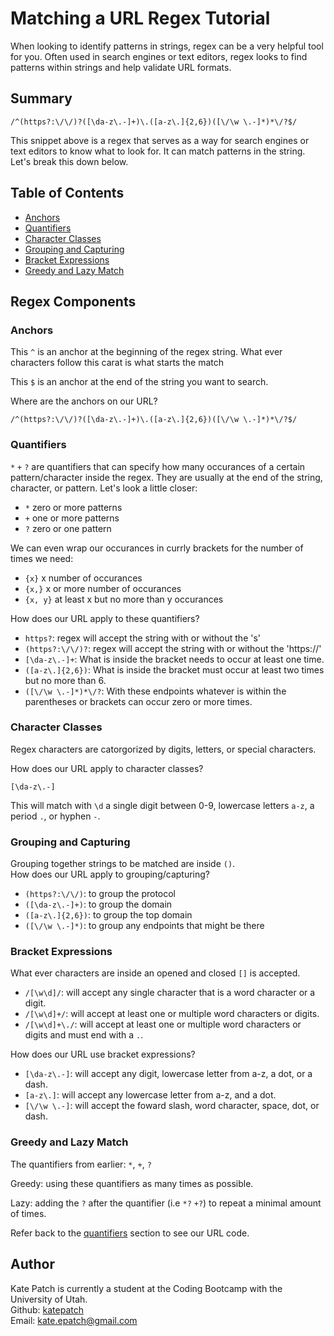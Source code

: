# Matching a URL Regex Tutorial

When looking to identify patterns in strings, regex can be a very helpful tool for you.  Often used in search engines or text editors, regex looks to find patterns within strings and help validate URL formats.

## Summary

```
/^(https?:\/\/)?([\da-z\.-]+)\.([a-z\.]{2,6})([\/\w \.-]*)*\/?$/
```
This snippet above is a regex that serves as a way for search engines or text editors to know what to look for.  It can match patterns in the string.  Let's break this down below.

## Table of Contents

- [Anchors](#anchors)
- [Quantifiers](#quantifiers)
- [Character Classes](#character-classes)
- [Grouping and Capturing](#grouping-and-capturing)
- [Bracket Expressions](#bracket-expressions)
- [Greedy and Lazy Match](#greedy-and-lazy-match)

## Regex Components

### Anchors

This `^` is an anchor at the beginning of the regex string.  What ever characters follow this carat is what starts the match

This `$` is an anchor at the end of the string you want to search.  

Where are the anchors on our URL?

```
/^(https?:\/\/)?([\da-z\.-]+)\.([a-z\.]{2,6})([\/\w \.-]*)*\/?$/
```

### Quantifiers

`*` `+` `?` are quantifiers that can specify how many occurances of a certain pattern/character inside the regex.  They are usually at the end of the string, character, or pattern.  Let's look a little closer:

- `*` zero or more patterns
- `+` one or more patterns
- `?` zero or one pattern

We can even wrap our occurances in currly brackets for the number of times we need:

- `{x}` x number of occurances
- `{x,}` x or more number of occurances
- `{x, y}` at least x but no more than y occurances

How does our URL apply to these quantifiers?

- `https?`: regex will accept the string with or without the 's'
- `(https?:\/\/)?`: regex will accept the string with or without the 'https://'
- `[\da-z\.-]+`: What is inside the bracket needs to occur at least one time.
- `([a-z\.]{2,6})`: What is inside the bracket must occur at least two times but no more than 6.
- `([\/\w \.-]*)*\/?`: With these endpoints whatever is within the parentheses or brackets can occur zero or more times.

### Character Classes

Regex characters are catorgorized by digits, letters, or special characters. 

How does our URL apply to character classes?

```
[\da-z\.-]
```
This will match with `\d` a single digit between 0-9, lowercase letters `a-z`, a period `.`, or hyphen `-`.

### Grouping and Capturing

Grouping together strings to be matched are inside `()`.<br>
How does our URL apply to grouping/capturing?

- `(https?:\/\/)`: to group the protocol
- `([\da-z\.-]+)`: to group the domain
- `([a-z\.]{2,6})`: to group the top domain
- `([\/\w \.-]*)`: to group any endpoints that might be there

### Bracket Expressions

What ever characters are inside an opened and closed `[]` is accepted.

- `/[\w\d]/`: will accept any single character that is a word character or a digit.
- `/[\w\d]+/`: will accept at least one or multiple word characters or digits.
- `/[\w\d]+\./`: will accept at least one or multiple word characters or digits and must end with a `.`.

How does our URL use bracket expressions?

- `[\da-z\.-]`: will accept any digit, lowercase letter from a-z, a dot, or a dash.
- `[a-z\.]`: will accept any lowercase letter from a-z, and a dot.
- `[\/\w \.-]`: will accept the foward slash, word character, space, dot, or dash.

### Greedy and Lazy Match

The quantifiers from earlier:  `*`, `+`, `?`

Greedy: using these quantifiers as many times as possible.

Lazy: adding the `?` after the quantifier (i.e `*?` `+?`) to repeat a minimal amount of times.

Refer back to the [quantifiers](#quantifiers) section to see our URL code.

## Author

Kate Patch is currently a student at the Coding Bootcamp with the University of Utah.<br>
Github: [katepatch](https://github.com/katepatch)<br>
Email: kate.epatch@gmail.com
